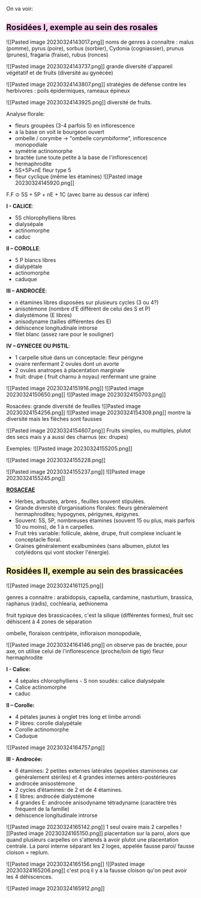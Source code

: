 On va voir: 

## <mark style="background: #FFB8EBA6;">Rosidées I, exemple au sein des rosales</mark>

![[Pasted image 20230324143017.png]]
noms de genres à connaître : malus (pomme), pyrus (poire), sorbus (sorbier), Cydonia (cogniassier), prunus (prunes), fragaria (fraise), rubus (ronces)


![[Pasted image 20230324143737.png]]
grande diversité d'appareil végétatif et de fruits (diversité au gynécée)

![[Pasted image 20230324143807.png]]
stratégies de défense contre les herbivores : poils épidermiques, rameaux épineux

![[Pasted image 20230324143925.png]]
diversité de fruits.


Analyse florale:
- fleurs groupées (3-4 parfois 5) en inflorescence
- a la base on voit le bourgeon ouvert
- ombelle / corymbe -> "ombelle corymbiforme", inflorescence monopodiale
- symétrie actinomorphe
- bractée (une toute petite à la base de l'inflorescence)
- hermaphrodite
- 5S+5P+nE fleur type 5
- fleur cyclique (même les étamines)
![[Pasted image 20230324145920.png]]

F.F ⊙ 5S + 5P + nE + 1C (avec barre au dessus car infère)

**I - CALICE**: 
- 5S chlorophylliens libres 
- dialysépale 
- actinomorphe 
- caduc 

**II – COROLLE**: 
- 5 P blancs libres 
- dialypétale 
- actinomorphe 
- caduque

**III – ANDROCÉE**: 
- n étamines libres disposées sur plusieurs cycles (3 ou 4?) 
- anisotémone (nombre d’E différent de celui des S et P) 
- dialystémone (E libres) 
- anisodyname (tailles différentes des E) 
- déhiscence longitudinale introrse
- filet blanc (assez rare pour le souligner)                              

**IV – GYNECEE OU PISTIL**: 
- 1 carpelle situé dans un conceptacle: fleur périgyne 
- ovaire renfermant 2 ovules dont un avorte 
- 2 ovules anatropes à placentation marginale 
- fruit: drupe ( fruit charnu à noyau) renfermant une graine



![[Pasted image 20230324151916.png]]
![[Pasted image 20230324150650.png]]
![[Pasted image 20230324150703.png]]


Rosacées: grande diversité de feuilles 
![[Pasted image 20230324154256.png]]
![[Pasted image 20230324154309.png]]
montre la diversité mais les flèches sont fausses

![[Pasted image 20230324154607.png]]
Fruits simples, ou multiples, plutot des secs mais y a aussi des charnus (ex: drupes)

Exemples:
![[Pasted image 20230324155205.png]]

![[Pasted image 20230324155228.png]]


![[Pasted image 20230324155237.png]]
![[Pasted image 20230324155245.png]]

<b><u>ROSACEAE</u></b> 
- Herbes, arbustes, arbres , feuilles souvent stipulées. 
- Grande diversité d’organisations florales: fleurs généralement hermaphrodites; hypogynes, périgynes, épigynes. 
- Souvent: 5S, 5P, nombreuses étamines (souvent 15 ou plus, mais parfois 10 ou moins), de 1 à n carpelles. 
- Fruit très variable: follicule, akène, drupe, fruit complexe incluant le conceptacle floral.
- Graines généralement exalbuminées (sans albumen, plutot les cotylédons qui vont stocker l'énergie).  




## <mark style="background: #FFF3A3A6;">Rosidées II, exemple au sein des brassicacées</mark>

![[Pasted image 20230324161125.png]]

genres a connaitre : arabidopsis, capsella, cardamine, nasturtium, brassica, raphanus (radis), cochlearia, aethionema

fruit typique des brassicacées, c'est la silique (différentes formes), fruit sec déhiscent à 4 zones de séparation

ombelle, floraison centripète, infloraison monopodiale, 

![[Pasted image 20230324164146.png]]
on observe pas de bractée, pour axe, on utilise celui de l'inflorescence (proche/loin de tige)
fleur hermaphrodite

**I - Calice:** 
- 4 sépales chlorophylliens - S non soudés: calice dialysépale 
- Calice actinomorphe 
- caduc 

**II – Corolle:** 
- 4 pétales jaunes à onglet très long et limbe arrondi 
- P libres: corolle dialypétale 
- Corolle actinomorphe 
- Caduque

![[Pasted image 20230324164757.png]]

**III - Androcée:**
- 6 étamines: 2 petites externes latérales (appelées staminones car généralement stériles) et 4 grandes internes antéro-postérieures 
- androcée anisostémone 
- 2 cycles d’étamines: de 2 et de 4 étamines. 
- E libres: androcée dialystémone 
- 4 grandes E: androcée anisodyname tétradyname (caractère très fréquent de la famille) 
- déhiscence longitudinale introrse

![[Pasted image 20230324165142.png]]
1 seul ovaire mais 2 carpelles
![[Pasted image 20230324165150.png]]
placentation sur la paroi, alors que quand plusieurs carpelles on s'attends à avoir plutot une placentation centrale.
La paroi interne séparant les 2 loges, appelée fausse paroi/ fausse cloison = replum.

![[Pasted image 20230324165156.png]]
![[Pasted image 20230324165206.png]]
c'est pcq il y a la fausse cloison qu'on peut avoir les 4 déhiscences.

![[Pasted image 20230324165912.png]]

